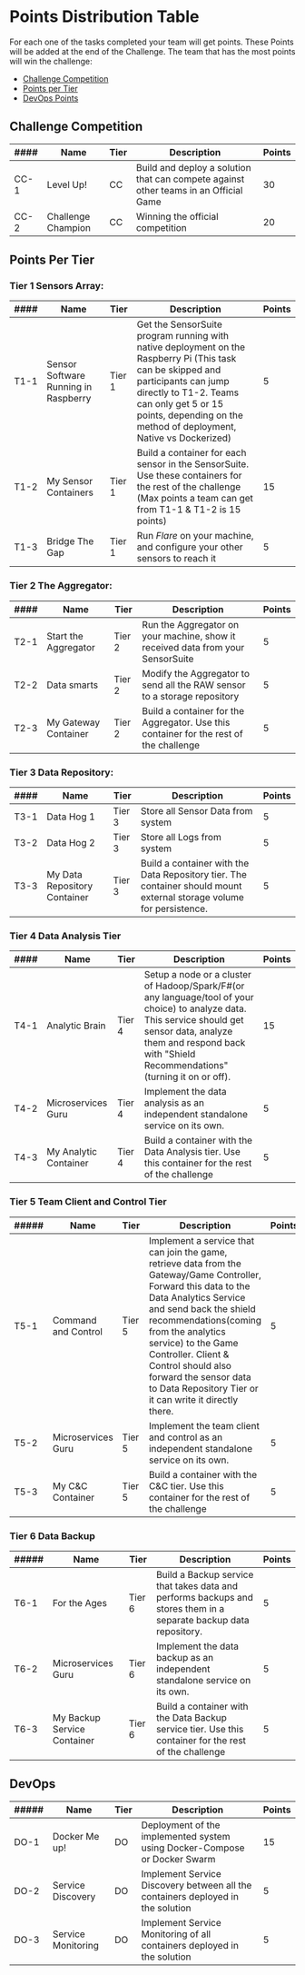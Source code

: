 
# Points Distribution Table

For each one of the tasks completed your team will get points. These Points will
be added at the end of the Challenge. The team that has the most points will win
 the challenge:

- [Challenge Competition](#challenge-competition)
- [Points per Tier](#points-per-tier)
- [DevOps Points](#devops)

## Challenge Competition

|####|Name|Tier|Description|Points|
|----|----|----|-----------|------|
|CC-1|Level Up!|CC|Build and deploy a solution that can compete against other teams in an Official Game| 30|
|CC-2|Challenge Champion|CC| Winning the official competition| 20|

## Points Per Tier

### Tier 1 Sensors Array:

|####|Name|Tier|Description|Points|
|----|----|----|-----------|------|
|T1-1 |Sensor Software Running in Raspberry|Tier 1|Get the SensorSuite program running with native deployment on the Raspberry Pi (This task can be skipped and participants can jump directly to T1-2. Teams can only get 5 or 15 points, depending on the method of deployment, Native vs Dockerized)|5|
|T1-2 |My Sensor Containers|Tier 1| Build a container for each sensor in the SensorSuite. Use these containers for the rest of the challenge (Max points a team can get from T1-1 & T1-2 is 15 points)|15|
|T1-3 |Bridge The Gap|Tier 1|Run *Flare* on your machine, and configure your other sensors to reach it|5|

### Tier 2 The Aggregator:

|####|Name|Tier|Description|Points|
|----|----|----|-----------|------|
|T2-1|Start the Aggregator|Tier 2| Run the Aggregator on your machine, show it received data from your SensorSuite|5|
|T2-2|Data smarts| Tier 2| Modify the Aggregator to send all the RAW sensor to a storage repository|5|
|T2-3|My Gateway Container|Tier 2| Build a container for the Aggregator. Use this container for the rest of the challenge|5|

### Tier 3 Data Repository:

|####|Name|Tier|Description|Points|
|----|----|----|-----------|------|
|T3-1 |Data Hog 1|Tier 3|Store all Sensor Data from system|5|
|T3-2 |Data Hog 2|Tier 3|Store all Logs from system|5|
|T3-3 |My Data Repository Container|Tier 3|Build a container with the Data Repository tier. The container should mount external storage volume for persistence.|5|

### Tier 4 Data Analysis Tier

|####|Name|Tier|Description|Points|
|----|----|----|-----------|------|
|T4-1|Analytic Brain|Tier 4| Setup a node or a cluster of Hadoop/Spark/F#(or any language/tool of your choice) to analyze data. This service should get sensor data, analyze them and respond back with "Shield Recommendations" (turning it on or off).|15|
|T4-2 |Microservices Guru|Tier 4|Implement the data analysis as an independent standalone service on its own.|5|
|T4-3|My Analytic Container|Tier 4| Build a container with the Data Analysis tier. Use this container for the rest of the challenge|5|

### Tier 5 Team Client and Control Tier

|#####|Name|Tier|Description|Points|
|----|----|----|-----------|------|
|T5-1|Command and Control|Tier 5| Implement a service that can join the game, retrieve data from the Gateway/Game Controller, Forward this data to the Data Analytics Service and send back the shield recommendations(coming from the analytics service) to the Game Controller. Client & Control should also forward the sensor data to Data Repository Tier or it can write it directly there. |5|
|T5-2 |Microservices Guru|Tier 5|Implement the team client and control as an independent standalone service on its own.|5|
|T5-3|My C&C Container|Tier 5| Build a container with the C&C tier. Use this container for the rest of the challenge|5|

### Tier 6 Data Backup

|#####|Name|Tier|Description|Points|
|----|----|----|-----------|------|
|T6-1|For the Ages|Tier 6|Build a Backup service that takes data and performs backups and stores them in a separate backup data repository. |5|
|T6-2 |Microservices Guru|Tier 6|Implement the data backup as an independent standalone service on its own.|5|
|T6-3|My Backup Service Container |Tier 6| Build a container with the Data Backup service tier. Use this container for the rest of the challenge|5|


## DevOps

|#####|Name|Tier|Description|Points|
|----|----|----|-----------|------|
|DO-1|Docker Me up!|DO| Deployment of the implemented system using Docker-Compose or Docker Swarm| 15|
|DO-2|Service Discovery|DO| Implement Service Discovery between all the containers deployed in the solution| 5|
|DO-3|Service Monitoring|DO| Implement Service Monitoring of all containers deployed in the solution| 5|

<!-- ## Bonus Points

|####|Name|Tier|Description|Points|
|----|----|----|-----------|------|
|BC-1|DevOps Power|BC| Deploy a CD/CI tool-chain, DevOps style, that includes Tiers 1-5 so your team can develop the algorithm to survive the event|20|
|BC-2|Limited Resources|BC| The team commits to only drink water for the entire challenge. It is Mars after all!|10|
|BC-3|The FOSS|BC| The team commits to share all the information about what you are doing. Free and open-source software works even in Space!|10|
|BC-4|Evil Genius|BC| The team commits to not sharing any information with anybody. You and your team are Evil Geniuses!|10| -->
